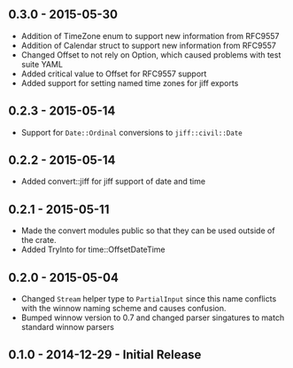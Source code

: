 ## 0.3.0 - 2015-05-30
* Addition of TimeZone enum to support new information from RFC9557
* Addition of Calendar struct to support new information from RFC9557
* Changed Offset to not rely on Option, which caused problems with test suite YAML
* Added critical value to Offset for RFC9557 support
* Added support for setting named time zones for jiff exports

## 0.2.3 - 2015-05-14
* Support for `Date::Ordinal` conversions to `jiff::civil::Date`

## 0.2.2 - 2015-05-14
* Added convert::jiff for jiff support of date and time

## 0.2.1 - 2015-05-11
* Made the convert modules public so that they can be used outside of the crate.
* Added TryInto for time::OffsetDateTime

## 0.2.0 - 2015-05-04
* Changed `Stream` helper type to `PartialInput` since this name conflicts with the winnow naming scheme and causes confusion.
* Bumped winnow version to 0.7 and changed parser singatures to match standard winnow parsers

## 0.1.0 - 2014-12-29 - Initial Release
